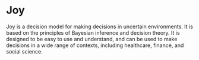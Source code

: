 # Joy

Joy is a decision model for making decisions in uncertain environments. It is based on the principles of Bayesian inference and decision theory. It is designed to be easy to use and understand, and can be used to make decisions in a wide range of contexts, including healthcare, finance, and social science.
